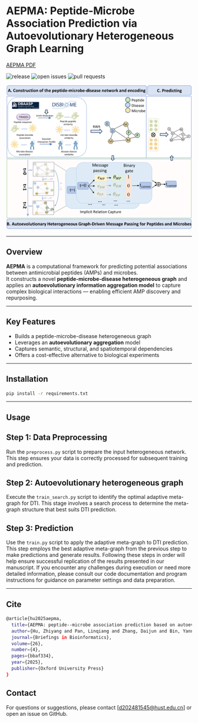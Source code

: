 # AEPMA: Peptide-Microbe Association Prediction via Autoevolutionary Heterogeneous Graph Learning
[AEPMA PDF](https://watermark.silverchair.com/bbaf334.pdf?token=AQECAHi208BE49Ooan9kkhW_Ercy7Dm3ZL_9Cf3qfKAc485ysgAAA00wggNJBgkqhkiG9w0BBwagggM6MIIDNgIBADCCAy8GCSqGSIb3DQEHATAeBglghkgBZQMEAS4wEQQM64O0zWgvw2MWTpTOAgEQgIIDAOX9OZdyFyQ2t7hJxrsSvaM3g0uEmFOP8aGu60dxhgUMazmd8jrmK-WrVbxf_-bFaDf6P06uulgXvJ6BL6dwKWzpWuWe-LaAeqi-PvuM8Ycqk-S7-0uM-__MPwTy_L0gWjPZd_O52Yrsq-sFr4VRxa-fbB48LTcHwVygC7t8SEDXMnxVXCSgF_isspUKiHrYDCOPXgvdg_UwBT8Tku3Gm6BWPjsWapr6YU2BQLiqZRE-YaCKtii8mLFx79MHqZxHa_CAWYpO-AujTaPCYN1Z7HYY83NMkRPpYWFl8Q5eHhIcGwAi-xgaVw-bqQEjvRT7-gU-NRtHD0PvhwyzN4TVJR6JwP1mRMZypL-NhaTrCJed35lL_XNbmFwIYt0pbv9HcIZ0rHonPiIT3gS6RnyHXZlMJauMi9kgfGbK_yVAFGicM1eu9rT9tXMbkrFoeifga7K0g7YcDlQw0Kmjy0yzXFvNhO8ag3F-rlS3zzFPkm-G8YgGous_ia9iYC6pG_BwP5xUJZnIqpAVaFUrOs0gvyqfpg69P4cz1DL-SqnaNxAi5rJ3GuBu4AEvFc6lwY3Ef5vPnn6rvvd7zHmdZZSCRR_N58vZLeD_9vMZPbkmNb_WS1a7aQs2APAZ1CejBjSzbddPZhJRFR1tv8CAKWht4FPe8K3VtJoFUpdUg1sp7Y8FuvPqKn5rgYvfVusVRG3-IhMbUPQnA-55Fb_nud7J6XgrL71xDnUldGIYuPKvq3zUASMvZAFzremH2g9jV-dQ3FpT2ApO-IjqOqbz2TyxxqUHNc3TrQ7wD7TMDq1LQ7yCOxfPfJ725V4OD2gZs8KP1xID5iXFyMFKtqN4M0NKuaz_Scoe5YS5m00ZhMqXUBWpixLdJ2EsboUKk8bWufs8EV1-Ir20Ebwj-zelDv1Slz9zdkG_qBBh_O7mZtK98HeYkQlhz1RtfylmcpDLX2pito7P7xY7jo9D-w39KIbRFmMWFg_O-ZY5lmOdleoipsiz5NPM5xgnmCeshupdiHtwPA)

![release](https://img.shields.io/badge/release-v1.0-blue)
![open issues](https://img.shields.io/badge/open%20issues-0-brightgreen)
![pull requests](https://img.shields.io/badge/pull%20requests-0%20open-brightgreen)

![AEPMA Framework](https://github.com/ahu-bioinf-lab/AEPMA/blob/master/AEPMA.png)

---

## Overview

**AEPMA** is a computational framework for predicting potential associations between antimicrobial peptides (AMPs) and microbes.  
It constructs a novel **peptide-microbe-disease heterogeneous graph** and applies an **autoevolutionary information aggregation model** to capture complex biological interactions — enabling efficient AMP discovery and repurposing.

---

## Key Features

- Builds a peptide-microbe-disease heterogeneous graph  
- Leverages an **autoevolutionary aggregation** model  
- Captures semantic, structural, and spatiotemporal dependencies  
- Offers a cost-effective alternative to biological experiments

---

## Installation

```bash
pip install -r requirements.txt
```

---

## Usage

## Step 1: Data Preprocessing
Run the `preprocess.py` script to prepare the input heterogeneous network. This step ensures your data is correctly processed for subsequent training and prediction.
## Step 2: Autoevolutionary heterogeneous graph
Execute the `train_search.py` script to identify the optimal adaptive meta-graph for DTI. This stage involves a search process to determine the meta-graph structure that best suits DTI prediction.
## Step 3: Prediction
Use the `train.py` script to apply the adaptive meta-graph to DTI prediction. This step employs the best adaptive meta-graph from the previous step to make predictions and generate results.
Following these steps in order will help ensure successful replication of the results presented in our manuscript. If you encounter any challenges during execution or need more detailed information, please consult our code documentation and program instructions for guidance on parameter settings and data preparation.

---

## Cite
```bash
@article{hu2025aepma,
  title={AEPMA: peptide--microbe association prediction based on autoevolutionary heterogeneous graph learning},
  author={Hu, Zhiyang and Pan, Linqiang and Zhang, Daijun and Bin, Yannan and Su, Yansen},
  journal={Briefings in Bioinformatics},
  volume={26},
  number={4},
  pages={bbaf334},
  year={2025},
  publisher={Oxford University Press}
}
```
## Contact

For questions or suggestions, please contact [d202481545@hust.edu.cn] or open an issue on GitHub.
